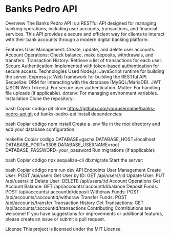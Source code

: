 <h1>Banks Pedro API</h1>
Overview
The Banks Pedro API is a RESTful API designed for managing banking operations, including user accounts, transactions, and financial services. This API provides a secure and efficient way for clients to interact with their bank accounts through a modern digital banking platform.

Features
User Management: Create, update, and delete user accounts.
Account Operations: Check balance, make deposits, withdrawals, and transfers.
Transaction History: Retrieve a list of transactions for each user.
Secure Authentication: Implemented with token-based authentication for secure access.
Technologies Used
Node.js: JavaScript runtime for building the server.
Express.js: Web framework for building the RESTful API.
Sequelize: ORM for interacting with the database (MySQL/MariaDB).
JWT (JSON Web Tokens): For secure user authentication.
Multer: For handling file uploads (if applicable).
dotenv: For managing environment variables.
Installation
Clone the repository:

bash
Copiar código
git clone https://github.com/yourusername/banks-pedro-api.git
cd banks-pedro-api
Install dependencies:

bash
Copiar código
npm install
Create a .env file in the root directory and add your database configuration:

makefile
Copiar código
DATABASE=gacha
DATABASE_HOST=localhost
DATABASE_PORT=3308
DATABASE_USERNAME=root
DATABASE_PASSWORD=your_password
Run migrations (if applicable):

bash
Copiar código
npx sequelize-cli db:migrate
Start the server:

bash
Copiar código
npm run dev
API Endpoints
User Management
Create User: POST /api/users
Get User by ID: GET /api/users/:id
Update User: PUT /api/users/:id
Delete User: DELETE /api/users/:id
Account Operations
Get Account Balance: GET /api/accounts/:accountId/balance
Deposit Funds: POST /api/accounts/:accountId/deposit
Withdraw Funds: POST /api/accounts/:accountId/withdraw
Transfer Funds: POST /api/accounts/transfer
Transaction History
Get Transactions: GET /api/accounts/:accountId/transactions
Contributing
Contributions are welcome! If you have suggestions for improvements or additional features, please create an issue or submit a pull request.

License
This project is licensed under the MIT License.
